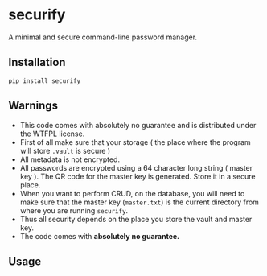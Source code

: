 # securify

A minimal and secure command-line password manager.

## Installation

```shell
pip install securify
```

## Warnings

- This code comes with absolutely no guarantee and is distributed under the WTFPL license.
- First of all make sure that your storage ( the place where the program will store `.vault` is secure )
- All metadata is not encrypted.
- All passwords are encrypted using a 64 character long string ( master key ). The QR code for the master key is generated. Store it in a secure place.
- When you want to perform CRUD, on the database, you will need to make sure that the master key (`master.txt`) is the current directory from where you are running `securify`.
- Thus all security depends on the place you store the vault and master key.
- The code comes with **absolutely no guarantee.**


## Usage


